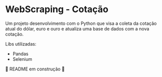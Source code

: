 # WebScraping - Cotação

Um projeto desenvolvimento com o Python que visa a coleta da cotação atual do dólar, euro e ouro e atualiza uma base de dados com a nova cotação.

Libs utilizadas: 
- Pandas
- Selenium

🚧 README em construção 🚧
